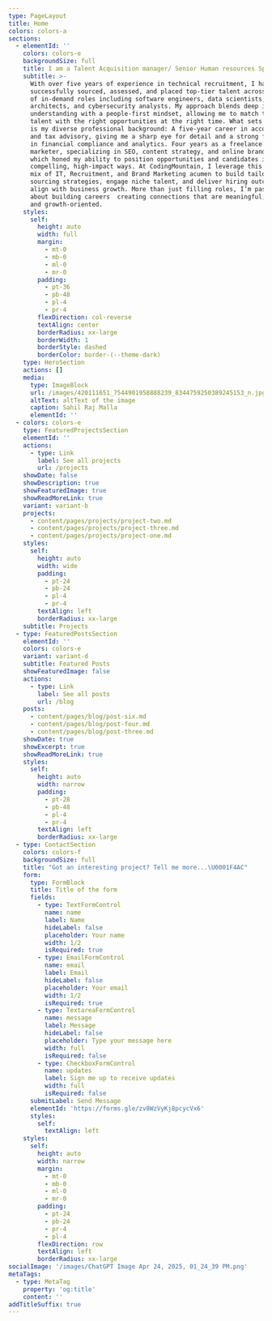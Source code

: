 ```yaml
---
type: PageLayout
title: Home
colors: colors-a
sections:
  - elementId: ''
    colors: colors-e
    backgroundSize: full
    title: I am a Talent Acquisition manager/ Senior Human resources Specialist
    subtitle: >-
      With over five years of experience in technical recruitment, I have
      successfully sourced, assessed, and placed top-tier talent across a range
      of in-demand roles including software engineers, data scientists, cloud
      architects, and cybersecurity analysts. My approach blends deep industry
      understanding with a people-first mindset, allowing me to match the right
      talent with the right opportunities at the right time. What sets me apart
      is my diverse professional background: A five-year career in accounting
      and tax advisory, giving me a sharp eye for detail and a strong foundation
      in financial compliance and analytics. Four years as a freelance digital
      marketer, specializing in SEO, content strategy, and online branding,
      which honed my ability to position opportunities and candidates in
      compelling, high-impact ways. At CodingMountain, I leverage this unique
      mix of IT, Recruitment, and Brand Marketing acumen to build tailored
      sourcing strategies, engage niche talent, and deliver hiring outcomes that
      align with business growth. More than just filling roles, I’m passionate
      about building careers  creating connections that are meaningful, lasting,
      and growth-oriented.
    styles:
      self:
        height: auto
        width: full
        margin:
          - mt-0
          - mb-0
          - ml-0
          - mr-0
        padding:
          - pt-36
          - pb-48
          - pl-4
          - pr-4
        flexDirection: col-reverse
        textAlign: center
        borderRadius: xx-large
        borderWidth: 1
        borderStyle: dashed
        borderColor: border-(--theme-dark)
    type: HeroSection
    actions: []
    media:
      type: ImageBlock
      url: /images/420111651_7544901958888239_8344759250389245153_n.jpg
      altText: altText of the image
      caption: Sahil Raj Malla
      elementId: ''
  - colors: colors-e
    type: FeaturedProjectsSection
    elementId: ''
    actions:
      - type: Link
        label: See all projects
        url: /projects
    showDate: false
    showDescription: true
    showFeaturedImage: true
    showReadMoreLink: true
    variant: variant-b
    projects:
      - content/pages/projects/project-two.md
      - content/pages/projects/project-three.md
      - content/pages/projects/project-one.md
    styles:
      self:
        height: auto
        width: wide
        padding:
          - pt-24
          - pb-24
          - pl-4
          - pr-4
        textAlign: left
        borderRadius: xx-large
    subtitle: Projects
  - type: FeaturedPostsSection
    elementId: ''
    colors: colors-e
    variant: variant-d
    subtitle: Featured Posts
    showFeaturedImage: false
    actions:
      - type: Link
        label: See all posts
        url: /blog
    posts:
      - content/pages/blog/post-six.md
      - content/pages/blog/post-four.md
      - content/pages/blog/post-three.md
    showDate: true
    showExcerpt: true
    showReadMoreLink: true
    styles:
      self:
        height: auto
        width: narrow
        padding:
          - pt-28
          - pb-48
          - pl-4
          - pr-4
        textAlign: left
        borderRadius: xx-large
  - type: ContactSection
    colors: colors-f
    backgroundSize: full
    title: "Got an interesting project? Tell me more...\U0001F4AC"
    form:
      type: FormBlock
      title: Title of the form
      fields:
        - type: TextFormControl
          name: name
          label: Name
          hideLabel: false
          placeholder: Your name
          width: 1/2
          isRequired: true
        - type: EmailFormControl
          name: email
          label: Email
          hideLabel: false
          placeholder: Your email
          width: 1/2
          isRequired: true
        - type: TextareaFormControl
          name: message
          label: Message
          hideLabel: false
          placeholder: Type your message here
          width: full
          isRequired: false
        - type: CheckboxFormControl
          name: updates
          label: Sign me up to receive updates
          width: full
          isRequired: false
      submitLabel: Send Message
      elementId: 'https://forms.gle/zv8WzVyKj8pcycVx6'
      styles:
        self:
          textAlign: left
    styles:
      self:
        height: auto
        width: narrow
        margin:
          - mt-0
          - mb-0
          - ml-0
          - mr-0
        padding:
          - pt-24
          - pb-24
          - pr-4
          - pl-4
        flexDirection: row
        textAlign: left
        borderRadius: xx-large
socialImage: '/images/ChatGPT Image Apr 24, 2025, 01_24_39 PM.png'
metaTags:
  - type: MetaTag
    property: 'og:title'
    content: ''
addTitleSuffix: true
---
```

